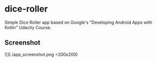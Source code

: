 # dice-roller
Simple Dice Roller app based on Google's "Developing Android Apps with Kotlin" Udacity Course.

## Screenshot
![](./app_screenshot.png =200x200)

